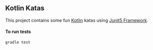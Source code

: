 Kotlin Katas
----------------------------

This project contains some fun [Kotlin](https://kotlinlang.org/) katas using [Junit5 Framework](https://junit.org/junit5/).

#### To run tests

```bash
gradle test
```

